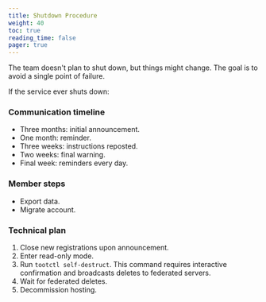 ```yaml
---
title: Shutdown Procedure
weight: 40
toc: true
reading_time: false
pager: true
---
```


The team doesn't plan to shut down, but things might change. The goal is to avoid a single point of failure.

If the service ever shuts down:

### Communication timeline

- Three months: initial announcement.
- One month: reminder.
- Three weeks: instructions reposted.
- Two weeks: final warning.
- Final week: reminders every day.

### Member steps

- Export data.
- Migrate account.

### Technical plan

1. Close new registrations upon announcement.
2. Enter read-only mode.
3. Run `tootctl self-destruct`. This command requires interactive confirmation and broadcasts deletes to federated servers.
4. Wait for federated deletes.
5. Decommission hosting.
